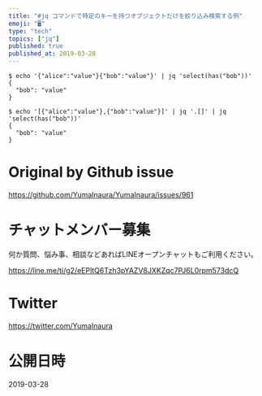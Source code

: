 ```yaml
---
title: "#jq コマンドで特定のキーを持つオブジェクトだけを絞り込み検索する例"
emoji: "🖥"
type: "tech"
topics: ["jq"]
published: true
published_at: 2019-03-28
---
```


```shell
$ echo '{"alice":"value"}{"bob":"value"}' | jq 'select(has("bob"))'
{
  "bob": "value"
}
```

```shell
$ echo '[{"alice":"value"},{"bob":"value"}]' | jq '.[]' | jq 'select(has("bob"))'
{
  "bob": "value"
}
```

# Original by Github issue

https://github.com/YumaInaura/YumaInaura/issues/961








<!-- Update From Qiita API -->

# チャットメンバー募集


何か質問、悩み事、相談などあればLINEオープンチャットもご利用ください。

https://line.me/ti/g2/eEPltQ6Tzh3pYAZV8JXKZqc7PJ6L0rpm573dcQ





# Twitter


https://twitter.com/YumaInaura


<!-- Update From Qiita API -->



# 公開日時

2019-03-28
